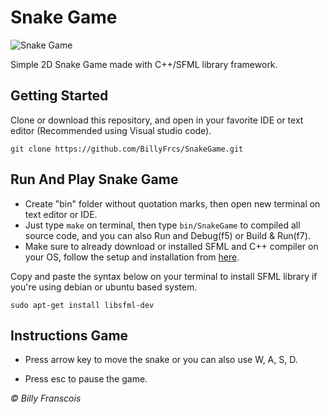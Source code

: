 <h1>Snake Game</h1>

![Snake Game](https://github.com/BillyFrcs/SnakeGame/blob/master/assets/example/SnakeGameSample.png)

Simple 2D Snake Game made with C++/SFML library framework.

## Getting Started

Clone or download this repository, and open in your favorite IDE or text editor (Recommended using Visual studio code).

```
git clone https://github.com/BillyFrcs/SnakeGame.git
```

## Run And Play Snake Game

- Create "bin" folder without quotation marks, then open new terminal on text editor or IDE.
- Just type `make` on terminal, then type `bin/SnakeGame` to compiled all source code, and you can also Run and Debug(f5) or Build & Run(f7).
- Make sure to already download or installed SFML and C++ compiler on your OS, follow the setup and installation from [here](https://www.sfml-dev.org/tutorials/2.5/start-linux.php).

Copy and paste the syntax below on your terminal to install SFML library if you're using debian or ubuntu based system.

```
sudo apt-get install libsfml-dev
```

## Instructions Game

- Press arrow key to move the snake or you can also use W, A, S, D.

- Press esc to pause the game.

<i>© Billy Franscois</i>
